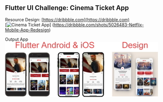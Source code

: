 ## Flutter UI Challenge: Cinema Ticket App
Resource Design: [https://dribbble.com](https://dribbble.com)<br />
[![Cinema Ticket App](https://cdn.dribbble.com/users/1567880/screenshots/5026483/dribbble_2x.png)]
(https://dribbble.com/shots/5026483-Netflix-Mobile-App-Redesign)

Output App<br />
![Output](https://github.com/CoderJava/Flutter-UI-Challenge-Cinema-Ticket-App/blob/master/screenshot/result.png)
